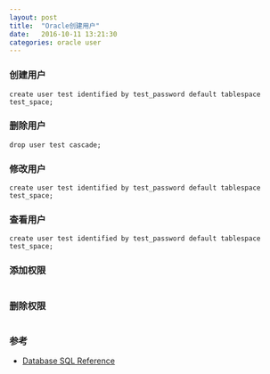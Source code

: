 ```yaml
---
layout: post
title:  "Oracle创建用户"
date:   2016-10-11 13:21:30
categories: oracle user
---
```


### 创建用户
```
create user test identified by test_password default tablespace test_space;
```

### 删除用户
```
drop user test cascade;
```

### 修改用户
```
create user test identified by test_password default tablespace test_space;
```

### 查看用户
```
create user test identified by test_password default tablespace test_space;
```

### 添加权限
```
```

### 删除权限
```
```

### 参考
+ [Database SQL Reference](https://docs.oracle.com/cd/B19306_01/server.102/b14200/statements_8003.htm)